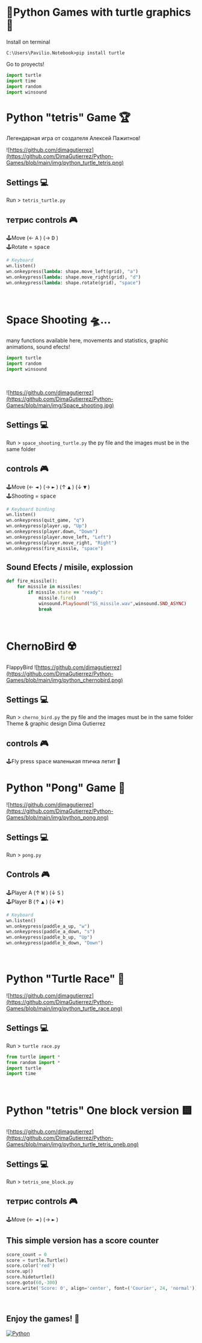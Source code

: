# 🐍Python Games with turtle graphics 🐢

Install on terminal
```
C:\Users\Pavilio.Notebook>pip install turtle
```
Go to proyects!
```python
import turtle
import time
import random
import winsound
```
# Python "tetris" Game 🏆
Легендарная игра от создателя Алексей Пажитнов!
<br>

![https://github.com/dimagutierrez](https://github.com/DimaGutierrez/Python-Games/blob/main/img/python_turtle_tetris.png)
## Settings 💻
Run > `tetris_turtle.py`
<br>
## тетрис controls 🎮
🕹️Move  (← <kbd>A</kbd> ) (→ <kbd>D</kbd> )
<br>
🕹️Rotate = <kbd>space</kbd> 
```python
# Keyboard
wn.listen()
wn.onkeypress(lambda: shape.move_left(grid), "a")
wn.onkeypress(lambda: shape.move_right(grid), "d")
wn.onkeypress(lambda: shape.rotate(grid), "space")
```
<br>

# Space Shooting 🛸...
many functions available here, movements and statistics, graphic animations, sound efects!
```python
import turtle
import random
import winsound
```
<br>

![https://github.com/dimagutierrez](https://github.com/DimaGutierrez/Python-Games/blob/main/img/Space_shooting.jpg)
## Settings 💻
Run > `space_shooting_turtle.py`
the py file and the images must be in the same folder
<br>
## controls 🎮
🕹️Move  (← <kbd>◄</kbd> ) (→ <kbd>►</kbd> ) (↑ <kbd>▲</kbd> ) (↓ <kbd>▼</kbd> )
<br>
🕹️Shooting = <kbd>space</kbd> 
```python
# Keyboard binding
wn.listen()
wn.onkeypress(quit_game, "q")
wn.onkeypress(player.up, "Up")
wn.onkeypress(player.down, "Down")
wn.onkeypress(player.move_left, "Left")
wn.onkeypress(player.move_right, "Right")
wn.onkeypress(fire_missile, "space")
```
## Sound Efects / misile, explossion
```Ruby
def fire_missile():
    for missile in missiles:
        if missile.state == "ready":
            missile.fire()
            winsound.PlaySound("SS_missile.wav",winsound.SND_ASYNC)
            break
```
<br>

# ChernoBird ☢️
FlappyBird 
![https://github.com/dimagutierrez](https://github.com/DimaGutierrez/Python-Games/blob/main/img/python_chernobird.png)
## Settings 💻
Run > `cherno_bird.py`
the py file and the images must be in the same folder
<br>
Theme & graphic design Dima Gutierrez
## controls 🎮
🕹️Fly press <kbd>space</kbd>  маленькая птичка летит 🐤
<br>

# Python "Pong" Game 🏓

![https://github.com/dimagutierrez](https://github.com/DimaGutierrez/Python-Games/blob/main/img/python_pong.png)
## Settings 💻
Run > `pong.py`
<br>
## Controls 🎮
🕹️Player A   (↑ <kbd>W</kbd> ) (↓ <kbd>S</kbd> )
<br>
🕹️Player B   (↑ <kbd>▲</kbd> ) (↓ <kbd>▼</kbd> )
```python
# Keyboard
wn.listen()
wn.onkeypress(paddle_a_up, "w")
wn.onkeypress(paddle_a_down, "s")
wn.onkeypress(paddle_b_up, "Up")
wn.onkeypress(paddle_b_down, "Down")
```
<br>

# Python "Turtle Race" 🏁

![https://github.com/dimagutierrez](https://github.com/DimaGutierrez/Python-Games/blob/main/img/python_turtle_race.png)
## Settings 💻
Run > `turtle race.py`
```python
from turtle import *
from random import *
import turtle
import time
```
<br>

# Python "tetris" One block version 🟨

![https://github.com/dimagutierrez](https://github.com/DimaGutierrez/Python-Games/blob/main/img/python_turtle_tetris_oneb.png)
## Settings 💻
Run > `tetris_one_block.py`
<br>
## тетрис controls 🎮
🕹️Move  (← <kbd>◄</kbd> ) (→ <kbd>►</kbd> )
<br>
## This simple version has a score counter
```python
score_count = 0
score = turtle.Turtle()
score.color('red')
score.up()
score.hideturtle()
score.goto(60,-300)
score.write('Score: 0', align='center', font=('Courier', 24, 'normal'))
```
<br>

## Enjoy the games! 🐍
[![Python](https://img.shields.io/badge/Python-0095D5?style=for-the-badge&logo=Python&logoColor=white&labelColor=101010)]()
<br><br>
